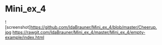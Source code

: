 # Mini_ex_4
![screenshot]https://github.com/IdaBrauner/Mini_ex_4/blob/master/Cheerup.jpg
https://rawgit.com/IdaBrauner/Mini_ex_4/master/Mini_ex_4/empty-example/index.html
